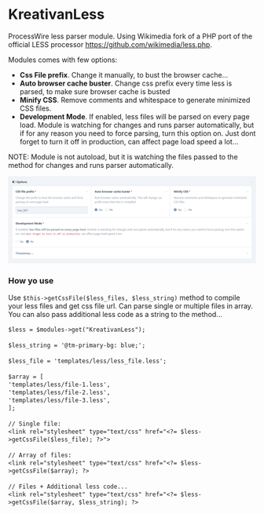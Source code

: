 # KreativanLess
ProcessWire less parser module. Using Wikimedia fork of a PHP port of the official LESS processor https://github.com/wikimedia/less.php.    

Modules comes with few options:
- **Css File prefix**.  Change it manually, to bust the browser cache...
-	**Auto browser cache buster**. Change css prefix every time less is parsed, to make sure browser cache is busted
- **Minify CSS**. Remove comments and whitespace to generate minimized CSS files.
- **Development Mode**. If enabled, less files will be parsed on every page load. Module is watching for changes and runs parser automatically, but if for any reason you need to force parsing, turn this option on. Just dont forget to turn it off in production, can affect page load speed a lot...

NOTE: Module is not autoload, but it is watching the files passed to the method for changes and runs parser automatically.

![KreativanLess](KreativanLess.png)    

### How yo use

Use `$this->getCssFile($less_files, $less_string)` method to compile your less files and get css file url.
Can parse single or multiple files in array. You can also pass additional less code as a string to the method...

```
$less = $modules->get("KreativanLess");

$less_string = '@tm-primary-bg: blue;';

$less_file = 'templates/less/less_file.less';

$array = [
'templates/less/file-1.less',
'templates/less/file-2.less',
'templates/less/file-3.less',
];

// Single file:        
<link rel="stylesheet" type="text/css" href="<?= $less->getCssFile($less_file); ?>">    

// Array of files:        
<link rel="stylesheet" type="text/css" href="<?= $less->getCssFile($array); ?>  

// Files + Additional less code...    
<link rel="stylesheet" type="text/css" href="<?= $less->getCssFile($array, $less_string); ?>    
```

